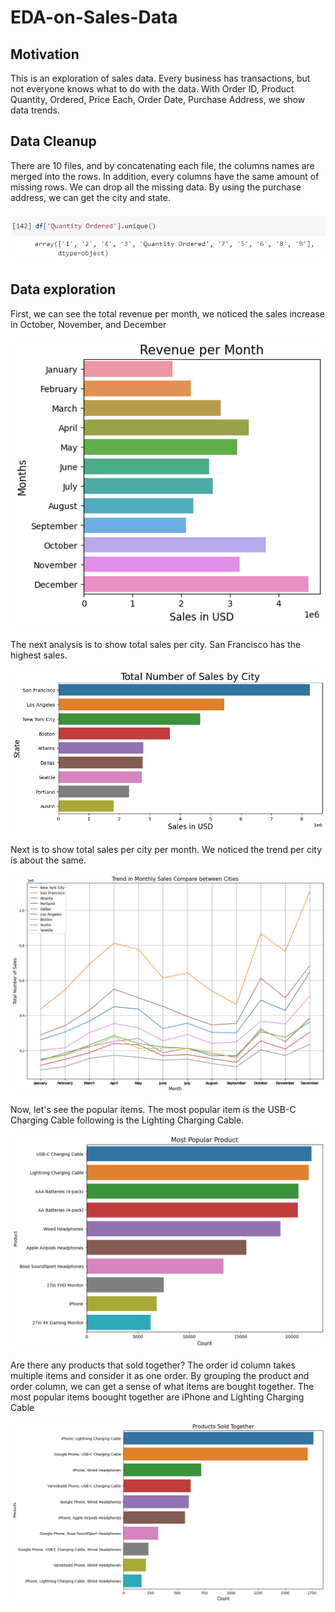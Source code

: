 # EDA-on-Sales-Data


## Motivation
This is an exploration of sales data. Every business has transactions, but not everyone knows what to do with the data. With Order ID, Product	Quantity, Ordered, Price Each,	Order Date, Purchase Address, we show data trends.

## Data Cleanup
There are 10 files, and by concatenating each file, the columns names are merged into the rows. In addition, every columns have the same amount of missing rows. We can drop all the missing data. By using the purchase address, we can get the city and state. 

<div align="center">
    <img alt="churn" src="Images/ColumnNameInRow.png">
</div>

## Data exploration

First, we can see the total revenue per month, we noticed the sales increase in October, November, and December

<div align="center">
    <img alt="churn" src="Images/RevenuePerMonth.png">
</div>

The next analysis is to show total sales per city. San Francisco has the highest sales.

<div align="center">
    <img alt="churn" src="Images/TotalSalesPerCity.png">
</div>

Next is to show total sales per city per month. We noticed the trend per city is about the same. 

<div align="center">
    <img alt="churn" src="Images/TotalSalesPerCityPerMonth.png">
</div>

Now, let's see the popular items. The most popular item is the USB-C Charging Cable following is the Lighting Charging Cable.

<div align="center">
    <img alt="churn" src="Images/MostPopularItem.png">
</div>

Are there any products that sold together? The order id column takes multiple items and consider it as one order. By grouping the product and order column, we can get a sense of what items are bought together. The most popular items boought together are iPhone and Lighting Charging Cable

<div align="center">
    <img alt="churn" src="Images/ProductSoldTogether.png">
</div>

